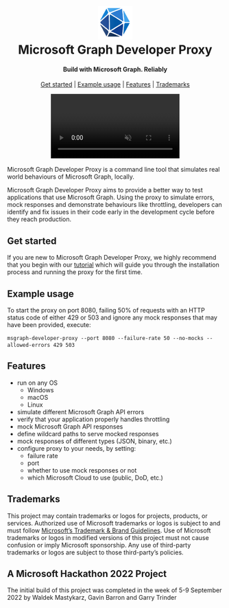 <h1 align="center">
    <img alt="Microsoft Graph Developer Proxy" src="./samples/img/graph.png" height="78" />
  <br>Microsoft Graph Developer Proxy<br>
</h1>

<h4 align="center">
  Build with Microsoft Graph. Reliably 
</h4>

<p align="center">
  <a href="#get-started">Get started</a> |
  <a href="#example-usage">Example usage</a> |
  <a href="#features">Features</a> |
  <a href="#trademarks">Trademarks</a>
</p>

<p align="center">
<video src="https://user-images.githubusercontent.com/11563347/204810331-8479815d-0d69-4793-aea6-fed737b7d15c.mp4" data-canonical-src="https://user-images.githubusercontent.com/11563347/204810331-8479815d-0d69-4793-aea6-fed737b7d15c.mp4" controls="controls" muted="muted" class="d-block rounded-bottom-2 border-top width-fit" style="max-height:640px;" autoplay>
  </video>
</p>

Microsoft Graph Developer Proxy is a command line tool that simulates real world behaviours of Microsoft Graph, locally.

Microsoft Graph Developer Proxy aims to provide a better way to test applications that use Microsoft Graph. Using the proxy to simulate errors, mock responses and demonstrate behaviours like throttling, developers can identify and fix issues in their code early in the development cycle before they reach production.

## Get started

If you are new to Microsoft Graph Developer Proxy, we highly recommend that you begin with our [tutorial](/wiki/Get-started) which will guide you through the installation process and running the proxy for the first time.

## Example usage

To start the proxy on port 8080, failing 50% of requests with an HTTP status code of either 429 or 503 and ignore any mock responses that may have been provided, execute:

```
msgraph-developer-proxy --port 8080 --failure-rate 50 --no-mocks --allowed-errors 429 503
```

## Features

- run on any OS
  - Windows
  - macOS
  - Linux
- simulate different Microsoft Graph API errors
- verify that your application properly handles throttling
- mock Microsoft Graph API responses
- define wildcard paths to serve mocked responses
- mock responses of different types (JSON, binary, etc.)
- configure proxy to your needs, by setting:
  - failure rate
  - port
  - whether to use mock responses or not
  - which Microsoft Cloud to use (public, DoD, etc.)

## Trademarks

This project may contain trademarks or logos for projects, products, or services. Authorized use of Microsoft trademarks or logos is subject to and must follow [Microsoft’s Trademark & Brand Guidelines](https://www.microsoft.com/en-us/legal/intellectualproperty/trademarks/usage/general). Use of Microsoft trademarks or logos in modified versions of this project must not cause confusion or imply Microsoft sponsorship. Any use of third-party trademarks or logos are subject to those third-party’s policies.

## A Microsoft Hackathon 2022 Project

The initial build of this project was completed in the week of 5-9 September 2022 by Waldek Mastykarz, Gavin Barron and Garry Trinder
